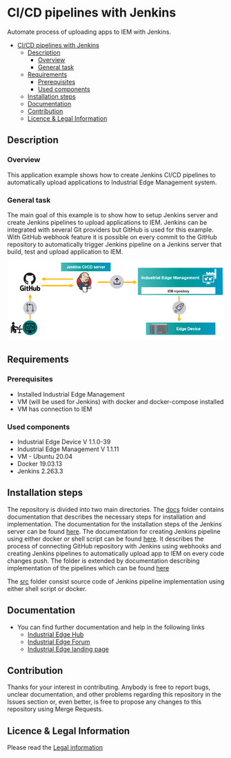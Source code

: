 # CI/CD pipelines with Jenkins 

Automate process of uploading apps to IEM with Jenkins.

- [CI/CD pipelines with Jenkins](#cicd-pipelines-with-jenkins)
  - [Description](#description)
    - [Overview](#overview)
    - [General task](#general-task)
  - [Requirements](#requirements)
    - [Prerequisites](#prerequisites)
    - [Used components](#used-components)
  - [Installation steps](#installation-steps)
  - [Documentation](#documentation)
  - [Contribution](#contribution)
  - [Licence & Legal Information](#licence--legal-information)

## Description

###  Overview
This application example shows how to create Jenkins CI/CD pipelines to automatically upload applications to Industrial Edge Management system.

### General task
The main goal of this example is to show how to setup Jenkins server and create Jenkins pipelines to upload applications to IEM. Jenkins can be integrated with several Git providers but GitHub is used for this example. With GitHub webhook feature it is possible on every commit to the GitHub repository to automatically trigger Jenkins pipeline on a Jenkins server that build, test and upload application to IEM. 

<img src="./docs/graphics/overview.png" width="700"/>

## Requirements

###  Prerequisites

- Installed Industrial Edge Management
- VM (will be used for Jenkins) with docker and docker-compose installed
- VM has connection to IEM


### Used components

- Industrial Edge Device V 1.1.0-39
- Industrial Edge Management V 1.1.11
- VM - Ubuntu 20.04
- Docker 19.03.13
- Jenkins 2.263.3


## Installation steps
The repository is divided into two main directories. The [docs](./docs) folder contains documentation that describes the necessary steps for installation and implementation. The documentation for the installation steps of the Jenkins server can be found [here](./docs/installation.md). The documentation for creating Jenkins pipeline using either docker or shell script can be found [here](./docs/pipeline.md). It describes the process of connecting GitHub repository with Jenkins using webhooks and creating Jenkins pipelines to automatically upload app to IEM on every code changes push. The folder is extended by documentation describing implementation of the pipelines which can be found [here](./docs/pipeline.md)


The [src](./src) folder consist source code of Jenkins pipeline implementation using either shell script or docker. 

## Documentation

- You can find further documentation and help in the following links
  - [Industrial Edge Hub](https://iehub.eu1.edge.siemens.cloud/#/documentation)
  - [Industrial Edge Forum](https://www.siemens.com/industrial-edge-forum)
  - [Industrial Edge landing page](https://new.siemens.com/global/en/products/automation/topic-areas/industrial-edge/simatic-edge.html)
  
## Contribution
Thanks for your interest in contributing. Anybody is free to report bugs, unclear documentation, and other problems regarding this repository in the Issues section or, even better, is free to propose any changes to this repository using Merge Requests.

## Licence & Legal Information
Please read the [Legal information](LICENSE.md)
